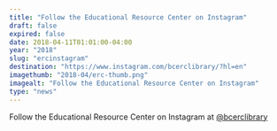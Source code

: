 ```yaml
---
title: "Follow the Educational Resource Center on Instagram"
draft: false
expired: false
date: 2018-04-11T01:01:00-04:00
year: "2018"
slug: "ercinstagram"
destination: "https://www.instagram.com/bcerclibrary/?hl=en"
imagethumb: "2018-04/erc-thumb.png"
imagealt: "Follow the Educational Resource Center on Instagram"
type: "news"
---
```


Follow the Educational Resource Center on Instagram at <a href="https://www.instagram.com/bcerclibrary/?hl=en">@bcerclibrary</a>
